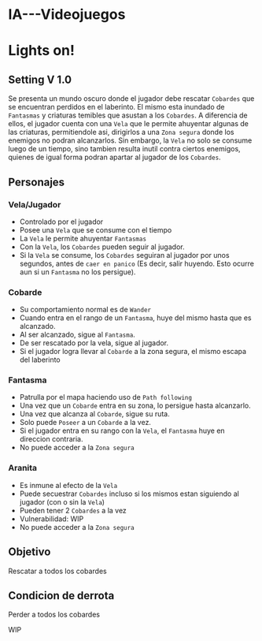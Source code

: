# IA---Videojuegos
# Lights on!

## Setting V 1.0

Se presenta un mundo oscuro donde el jugador debe rescatar `Cobardes` que se encuentran perdidos en el laberinto. El mismo esta inundado de `Fantasmas` y criaturas temibles que asustan a los `Cobardes`. A diferencia de ellos, el jugador cuenta con una `Vela` que le permite ahuyentar algunas de las criaturas, permitiendole asi, dirigirlos a una `Zona segura` donde los enemigos no podran alcanzarlos. Sin embargo, la `Vela` no solo se consume luego de un tiempo, sino tambien resulta inutil contra ciertos enemigos, quienes de igual forma podran apartar al jugador de los `Cobardes`.

## Personajes

### Vela/Jugador
- Controlado por el jugador
- Posee una `Vela` que se consume con el tiempo
- La `Vela` le permite ahuyentar `Fantasmas`
- Con la `Vela`, los `Cobardes` pueden seguir al jugador.
- Si la `Vela` se consume, los `Cobardes` seguiran al jugador por unos segundos, antes de `caer en panico` (Es decir, salir huyendo. Esto ocurre aun si un `Fantasma` no los persigue).

### Cobarde
- Su comportamiento normal es de `Wander`
- Cuando entra en el rango de un `Fantasma`, huye del mismo hasta que es alcanzado.
- Al ser alcanzado, sigue al `Fantasma`.
- De ser rescatado por la vela, sigue al jugador.
- Si el jugador logra llevar al `Cobarde` a la zona segura, el mismo escapa del laberinto
### Fantasma
- Patrulla por el mapa haciendo uso de `Path following`
- Una vez que un `Cobarde` entra en su zona, lo persigue hasta alcanzarlo.
- Una vez que alcanza al `Cobarde`, sigue su ruta.
- Solo puede `Poseer` a un `Cobarde` a la vez.
- Si el jugador entra en su rango con la `Vela`, el `Fantasma` huye en direccion contraria.
- No puede acceder a la `Zona segura`

### Aranita
- Es inmune al efecto de la `Vela`
- Puede secuestrar `Cobardes` incluso si los mismos estan siguiendo al jugador (con o sin la `Vela`)
- Pueden tener 2 `Cobardes` a la vez
- Vulnerabilidad: WIP
- No puede acceder a la `Zona segura`

## Objetivo
 Rescatar a todos los cobardes

 ## Condicion de derrota

 Perder a todos los cobardes 

 WIP
